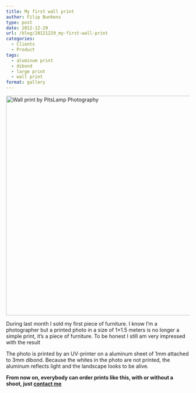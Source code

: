 ```yaml
---
title: My first wall print
author: Filip Bunkens
type: post
date: 2012-12-29
url: /blog/20121229_my-first-wall-print
categories:
  - Clients
  - Product
tags:
  - aluminum print
  - dibond
  - large print
  - wall print
format: gallery
---
```

[<img src="/wp-content/uploads/2012/12/20121228_Large_Print-8742-1024x682.jpg" alt="Wall print by PitsLamp Photography" width="600" class="alignnone size-large wp-image-548" />][1]

During last month I sold my first piece of furniture. I know I&#8217;m a photographer but a printed photo in a size of 1&#215;1.5 meters is no longer a simple print, it&#8217;s a piece of furniture. To be honest I still am very impressed with the result

The photo is printed by an UV-printer on a aluminum sheet of 1mm attached to 3mm dibond. Because the whites in the photo are not printed, the aluminum reflects light and the landscape looks to be alive.

**From now on, everybody can order prints like this, with or without a shoot, just <a href="http://www.pitslamp.com/contact" rel="me" title="PitsLamp Photography | Contact">contact me</a>**

 [1]: /wp-content/uploads/2012/12/20121228_Large_Print-8742.jpg